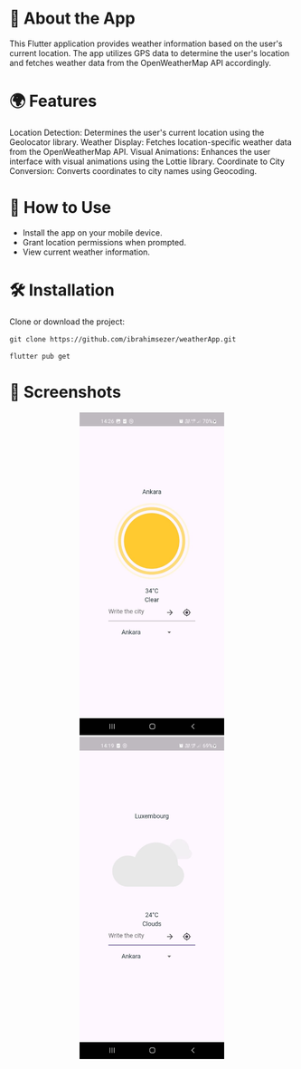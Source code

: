 # 📱 About the App
This Flutter application provides weather information based on the user's current location. The app utilizes GPS data to determine the user's location and fetches weather data from the OpenWeatherMap API accordingly.

# 🌍 Features
Location Detection: Determines the user's current location using the Geolocator library.
Weather Display: Fetches location-specific weather data from the OpenWeatherMap API.
Visual Animations: Enhances the user interface with visual animations using the Lottie library.
Coordinate to City Conversion: Converts coordinates to city names using Geocoding.

# 🚀 How to Use
- Install the app on your mobile device.
- Grant location permissions when prompted.
- View current weather information.

# 🛠️ Installation
Clone or download the project:
```
git clone https://github.com/ibrahimsezer/weatherApp.git
```
```
flutter pub get
```

# 🎨 Screenshots
<p align="center">
  <img width="256" alt="screen shot 2017-08-07 at 12 18 15 pm" src="https://github.com/ibrahimsezer/weatherApp/blob/main/assets/screenshots/ss1.jpg?raw=true">
  <img width="256" alt="screen shot 2017-08-07 at 12 18 15 pm" src="https://github.com/ibrahimsezer/weatherApp/blob/main/assets/screenshots/ss4.jpg?raw=true">
</p>
